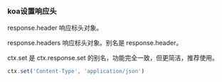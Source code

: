### koa设置响应头

response.header
响应标头对象。

response.headers
响应标头对象。别名是 response.header。

ctx.set 是 ctx.response.set 的别名，功能完全一致，但更简洁，推荐使用。
```javascript
ctx.set('Content-Type', 'application/json')
```
